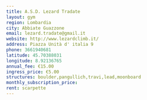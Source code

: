 ```yaml
---
title: A.S.D. Lezard Tradate
layout: gym
region: Lombardia
city: Abbiate Guazzone
email: lezard.tradate@gmail.it
website: http://www.lezardclimb.it/
address: Piazza Unità d' italia 9
phone: 3661940681
latitude: 45.70388031
longitude: 8.92136765
annual_fee: €15.00
ingress_price: €5.00
structures: boulder,pangullich,travi,lead,moonboard
monthly_subscription_price: 
rent: scarpette
---
```


